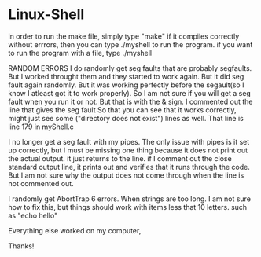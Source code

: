 # Linux-Shell
in order to run the make file, simply type "make"
if it compiles correctly without errrors, then you can type ./myshell to run the program.
if you want to run the program with a file, type ./myshell <filename>

RANDOM ERRORS
I do randomly get seg faults that are probably segfaults. But I worked throught them and they started to work again. But it did seg fault again randomly. But it was working perfectly before the segault(so I know I atleast got it to work properly). So I am not sure if you will get a seg fault when you run it or not. But that is with the & sign. 
I commented out the line that gives the seg fault So that you can see that it works correctly, might just see some ("directory does not exist") lines as well. That line is line 179 in myShell.c

I no longer get a seg fault with my pipes. The only issue with pipes is it set up correctly, but I must be missing one thing because it does not print out the actual output. it just returns to the line. if I comment out the close standard output line, it prints out and verifies that it runs through the code. But I am not sure why the output does not come through when the line is not commented out.

I randomly get AbortTrap 6 errors. When strings are too long. I am not sure how to fix this, but things should work with items less that 10 letters. such as "echo hello"

Everything else worked on my computer, 

Thanks!
